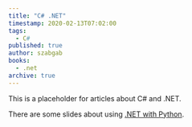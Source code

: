 ```yaml
---
title: "C# .NET"
timestamp: 2020-02-13T07:02:00
tags:
  - C#
published: true
author: szabgab
books:
  - .net
archive: true
---
```



This is a placeholder for articles about C# and .NET.

There are some slides about using [.NET with Python](/slides/python/dotnet).


